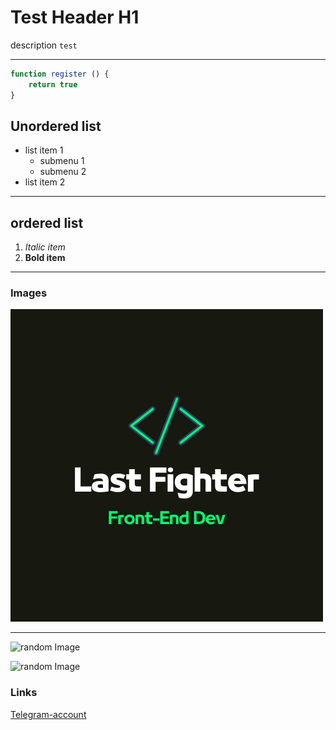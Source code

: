 # Test Header H1

description `test`

---

```javascript
function register () {
    return true
}
```

## Unordered list 
- list item 1
    - submenu 1
    - submenu 2
- list item 2

---


## ordered list 
1. *Italic item*
2. **Bold item**


---

### Images

![random Image](images/Last%20Fighter.png)

---

![random Image](https://img.shields.io/badge/JavaScript-323330?style=for-the-badge&logo=javascript&logoColor=F7DF1E) 

![random Image](https://img.shields.io/npm/dw/js)

### Links

[Telegram-account](https://google.com)
